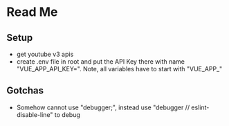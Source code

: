 # Read Me
## Setup
- get youtube v3 apis
- create .env file in root and put the API Key there with name "VUE_APP_API_KEY=<youtube api key>". Note, all variables have to start with "VUE_APP_"

## Gotchas
- Somehow cannot use "debugger;", instead use "debugger // eslint-disable-line" to debug